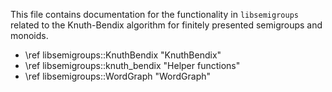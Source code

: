 <!-- This file is deprecated and only kept for some content to be moved into
doxygen groups -->

This file contains documentation for the functionality in `libsemigroups`
related to the Knuth-Bendix algorithm for finitely presented semigroups and
monoids.

- \ref libsemigroups::KnuthBendix "KnuthBendix"
- \ref libsemigroups::knuth_bendix "Helper functions"
- \ref libsemigroups::WordGraph "WordGraph"
